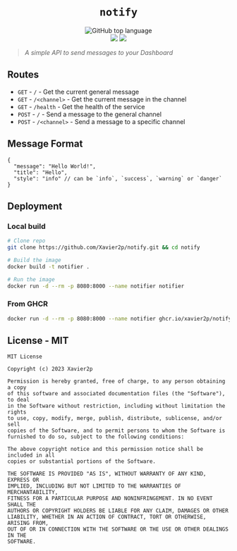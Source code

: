 <div align="center">
  <h1>
    <code>notify</code>
  </h1>
  <div>
    <img alt="GitHub top language" src="https://img.shields.io/github/languages/top/xavier2p/notify?style=for-the-badge&logo=rust&color=orange">
  </div>
  <div>
    <img src="https://img.shields.io/github/license/xavier2p/notify?logo=github&style=for-the-badge" />
    <a href="https://xavier2p.github.io/notify">
      <img src="https://img.shields.io/website?down_color=critical&down_message=DOWN&label=Documentation&logo=github&style=for-the-badge&up_color=success&up_message=UP&url=https%3A%2F%2Fxavier2p.github.io%2Fnotify" />
    </a>
  </div>
</div>

> *A simple API to send messages to your Dashboard*

## Routes

+ `GET` - `/` - Get the current general message
+ `GET` - `/<channel>` - Get the current message in the channel
+ `GET` - `/health` - Get the health of the service
+ `POST` - `/` - Send a message to the general channel
+ `POST` - `/<channel>` - Send a message to a specific channel

## Message Format

```jsonc
{
  "message": "Hello World!",
  "title": "Hello",
  "style": "info" // can be `info`, `success`, `warning` or `danger`
}
```

## Deployment

### Local build

```bash
# Clone repo
git clone https://github.com/Xavier2p/notify.git && cd notify

# Build the image
docker build -t notifier .

# Run the image
docker run -d --rm -p 8080:8000 --name notifier notifier
```

### From GHCR

```bash
docker run -d --rm -p 8080:8000 --name notifier ghcr.io/xavier2p/notify:latest
```

## License - MIT

```text
MIT License

Copyright (c) 2023 Xavier2p

Permission is hereby granted, free of charge, to any person obtaining a copy
of this software and associated documentation files (the "Software"), to deal
in the Software without restriction, including without limitation the rights
to use, copy, modify, merge, publish, distribute, sublicense, and/or sell
copies of the Software, and to permit persons to whom the Software is
furnished to do so, subject to the following conditions:

The above copyright notice and this permission notice shall be included in all
copies or substantial portions of the Software.

THE SOFTWARE IS PROVIDED "AS IS", WITHOUT WARRANTY OF ANY KIND, EXPRESS OR
IMPLIED, INCLUDING BUT NOT LIMITED TO THE WARRANTIES OF MERCHANTABILITY,
FITNESS FOR A PARTICULAR PURPOSE AND NONINFRINGEMENT. IN NO EVENT SHALL THE
AUTHORS OR COPYRIGHT HOLDERS BE LIABLE FOR ANY CLAIM, DAMAGES OR OTHER
LIABILITY, WHETHER IN AN ACTION OF CONTRACT, TORT OR OTHERWISE, ARISING FROM,
OUT OF OR IN CONNECTION WITH THE SOFTWARE OR THE USE OR OTHER DEALINGS IN THE
SOFTWARE.
```
